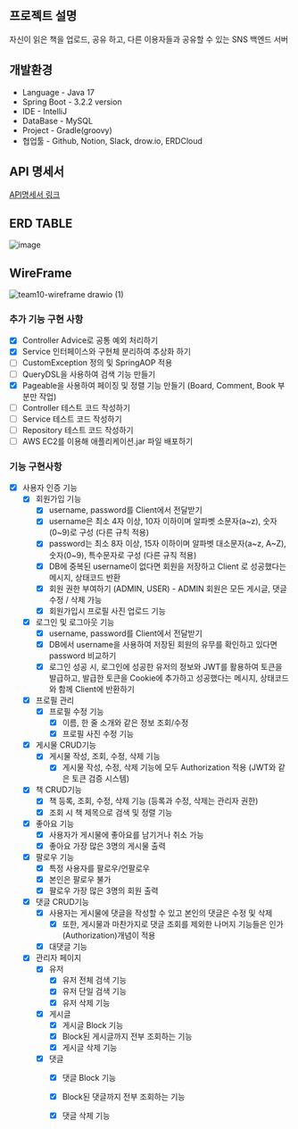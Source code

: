 ## 프로젝트 설명
자신이 읽은 책을 업로드, 공유 하고, 다른 이용자들과 공유할 수 있는 SNS 백엔드 서버

## 개발환경
- Language - Java 17
- Spring Boot - 3.2.2 version
- IDE - IntelliJ
- DataBase - MySQL
- Project - Gradle(groovy)
- 협업툴 - Github, Notion, Slack, drow.io, ERDCloud

## API 명세서
[API명세서 링크](https://www.notion.so/teamsparta/1d224ccb919c45cd916e057f2074d0b6?v=559aeadffab8478e9b868eef210bd697&pvs=4)


## ERD TABLE
![image](https://github.com/Intel-I5/food-thought/assets/155534061/748e6996-b711-4d70-a3f1-ed0c4dcae16e)



## WireFrame
![team10-wireframe drawio (1)](https://github.com/Intel-I5/food-thought/assets/155534061/0730942c-a0eb-4ca0-8383-73f8cf73b41d)


### 추가 기능 구현 사항
- [x] Controller Advice로 공통 예외 처리하기
- [x] Service 인터페이스와 구현체 분리하여 추상화 하기
- [ ] CustomException 정의 및 SpringAOP 적용
- [ ] QueryDSL을 사용하여 검색 기능 만들기
- [x] Pageable을 사용하여 페이징 및 정렬 기능 만들기 (Board, Comment, Book 부분만 작업)
- [ ] Controller 테스트 코드 작성하기
- [ ] Service 테스트 코드 작성하기
- [ ] Repository 테스트 코드 작성하기
- [ ] AWS EC2를 이용해 애플리케이션.jar 파일 배포하기

### 기능 구현사항
- [x] 사용자 인증 기능
  - [x] 회원가입 기능
    - [x]  username, password를 Client에서 전달받기
      - [x] username은  최소 4자 이상, 10자 이하이며 알파벳 소문자(a~z), 숫자(0~9)로 구성  (다른 규칙 적용)
      - [x] password는  최소 8자 이상, 15자 이하이며 알파벳 대소문자(a~z, A~Z), 숫자(0~9), 특수문자로 구성 (다른 규칙 적용)
      - [x] DB에 중복된 username이 없다면 회원을 저장하고 Client 로 성공했다는 메시지, 상태코드 반환
      - [x] 회원 권한 부여하기 (ADMIN, USER) - ADMIN 회원은 모든 게시글, 댓글 수정 / 삭제 가능
      - [x] 회원가입시 프로필 사진 업로드 기능
      
  - [x] 로그인 및 로그아웃 기능
    - [x] username, password를 Client에서 전달받기
    - [x] DB에서 username을 사용하여 저장된 회원의 유무를 확인하고 있다면 password 비교하기
    - [x] 로그인 성공 시, 로그인에 성공한 유저의 정보와 JWT를 활용하여 토큰을 발급하고, 발급한 토큰을 Cookie에 추가하고 성공했다는 메시지, 상태코드 와 함께 Client에 반환하기

  - [x] 프로필 관리
    - [x] 프로필 수정 기능
      - [x] 이름, 한 줄 소개와 같은 정보 조회/수정
      - [x] 프로필 사진 수정 기능
           
  - [x] 게시물 CRUD기능
    - [x] 게시물 작성, 조회, 수정, 삭제 기능
      - [x] 게시물 작성, 수정, 삭제 기능에 모두 Authorization 적용 (JWT와 같은 토큰 검증 시스템)
         
  - [x] 책 CRUD기능
    - [X]  책 등록, 조회, 수정, 삭제 기능 (등록과 수정, 삭제는 관리자 권한)
      - [X] 조회 시 책 제목으로 검색 및 정렬 기능  
  
  - [x] 좋아요 기능
    - [x] 사용자가 게시물에 좋아요를 남기거나 취소 가능
    - [x] 좋아요 가장 많은 3명의 게시물 출력
    
  - [x] 팔로우 기능
    - [x] 특정 사용자를 팔로우/언팔로우
    - [x] 본인은 팔로우 불가
    - [x] 팔로우 가장 많은 3명의 회원 출력

  - [x] 댓글 CRUD기능
    - [x] 사용자는 게시물에 댓글을 작성할 수 있고 본인의 댓글은 수정 및 삭제
      - [x] 또한, 게시물과 마찬가지로 댓글 조회를 제외한 나머지 기능들은 인가(Authorization)개념이 적용
    - [x] 대댓글 기능
      
  - [x] 관리자 페이지
    - [x] 유저
      - [x] 유저 전체 검색 기능
      - [x] 유저 단일 검색 기능
      - [x] 유저 삭제 기능
      
    - [x] 게시글
      - [x] 게시글 Block 기능
      - [x] Block된 게시글까지 전부 조회하는 기능
      - [x] 게시글 삭제 기능  
      
    - [x] 댓글
      - [x] 댓글 Block 기능
      - [x] Block된 댓글까지 전부 조회하는 기능
      - [x] 댓글 삭제 기능
    

        
  
      
